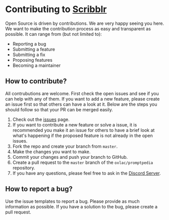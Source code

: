 # Contributing to <a href="https://scribblr.oxlac.com">Scribblr</a>

Open Source is driven by contributions. We are very happy seeing you here. We want to make the contribution process as easy and transparent as possible. It can range from (but not limited to):
- Reporting a bug
- Submitting a feature
- Submitting a fix
- Proposing features
- Becoming a maintainer

## How to contribute?

All contrubutions are welcome. First check the open issues and see if you can help with any of them. If you want to add a new feature, please create an issue first so that others can have a look at it. Below are the steps you should follow so that your PR can be merged easily.
1. Check out the [issues](https://github.com/Oxlac/Scribblr/issues) page.
2. If you want to contribute a new feature or solve a issue, it is recommended you make it an issue for others to have a brief look at what's happening if the proposed feature is not already in the open issues.
3. Fork the repo and create your branch from `master`.
4. Make the changes you want to make.
5. Commit your changes and push your branch to GitHub.
6. Create a pull request to the `master` branch of the `oxlac/promptpedia` repository.
7. If you have any questions, please feel free to ask in the [Discord Server](https://discord.gg/Jrd6A94g).

## How to report a bug?

Use the issue templates to report a bug. Please provide as much information as possible. If you have a solution to the bug, please create a pull request.
